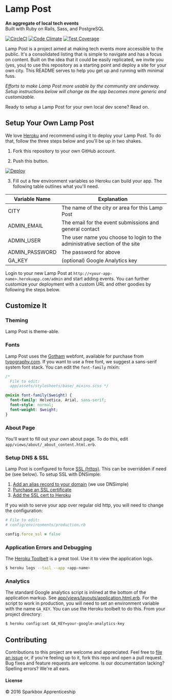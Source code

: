 # Lamp Post
**An aggregate of local tech events**  
Built with Ruby on Rails, Sass, and PostgreSQL

[![CircleCI](https://circleci.com/gh/sparkbox/lamppost.svg?style=svg)](https://circleci.com/gh/sparkbox/lamppost) [![Code Climate](https://codeclimate.com/github/sparkbox/local-events-project/badges/gpa.svg)](https://codeclimate.com/github/sparkbox/local-events-project) [![Test Coverage](https://codeclimate.com/github/sparkbox/local-events-project/badges/coverage.svg)](https://codeclimate.com/github/sparkbox/local-events-project/coverage)

Lamp Post is a project aimed at making tech events more accessible to the public. It's a consolidated listing that is simple to navigate and has a focus on content. Built on the idea that it could be easily replicated, we invite you (yes, you) to use this repository as a starting point and deploy a site for your own city. This README serves to help you get up and running with minimal fuss.

*Efforts to make Lamp Post more usable by the community are underway. Setup instructions below will change as the app becomes more generic and customizable.*

Ready to setup a Lamp Post for your own local dev scene? Read on.

## Setup Your Own Lamp Post
We love [Heroku](https://www.heroku.com/) and recommend using it to deploy your Lamp Post. To do that, follow the three steps below and you'll be up in two shakes.

1. Fork this repository to your own GitHub account.

2. Push this button.

  [![Deploy](https://www.herokucdn.com/deploy/button.svg)](https://heroku.com/deploy)

3. Fill out a few environment variables so Heroku can build your app. The following table outlines what you'll need.

| Variable Name  | Explanation |
| -------------  | ----------- |
| CITY | The name of the city or area for this Lamp Post |
| ADMIN_EMAIL | The email for the event submissions and general contact  |
| ADMIN_USER | The user name you choose to login to the administrative section of the site  |
| ADMIN_PASSWORD | The password for above |
| GA_KEY | (optional) Google Analytics key |

Login to your new Lamp Post at `http://<your-app-name>.herokuapp.com/admin` and start adding events. You can further customize your deployment with a custom URL and other goodies by following the steps below.

## Customize It
### Theming
Lamp Post is theme-able.

### Fonts
Lamp Post uses the [Gotham](http://www.typography.com/fonts/gotham/webfonts/) webfont, available for purchase from [typography.com](http://www.typography.com/). If you want to use a free font, we suggest a sans-serif system font stack. You can edit the `font-family` mixin:
```scss
/*
  File to edit:
  app/assets/stylesheets/base/_mixins.scss */

@mixin font-family($weight) {
  font-family: Helvetica, Arial, sans-serif;
  font-style: normal;
  font-weight: $weight;
}
```

### About Page
You'll want to fill out your own about page. To do this, edit `app/views/about/_about_content.html.erb`.

### Setup DNS & SSL
Lamp Post is configured to force [SSL (https)](https://support.google.com/webmasters/answer/6073543?hl=en). This can be overridden if need be (see below). To setup SSL with DNSimple:

1. [Add an alias record to your domain](https://support.dnsimple.com/articles/domain-apex-heroku/#point-using-alias) (we use DNSimple)
2. [Purchase an SSL certificate](https://dnsimple.com/ssl-certificates)
3. [Add the SSL cert to Heroku](https://devcenter.heroku.com/articles/ssl-endpoint#setting-up-ssl-on-heroku)

If you wish to serve your app over regular old http, you will need to change the configuration:
```ruby
# File to edit:
# config/environments/production.rb

config.force_ssl = false
```

### Application Errors and Debugging
The [Heroku Toolbelt](https://toolbelt.heroku.com/) is a great tool. Use it to view the application logs.
```bash
$ heroku logs --tail --app <app-name>
```
### Analytics
The standard Google analytics script is inlined at the bottom of the application markup. See [app/views/layouts/application.html.erb](https://github.com/sparkbox/lamppost/blob/master/app/views/layouts/application.html.erb). For the script to work in production, you will need to set an environment variable with the name `GA_KEY`. You can use the Heroku toolbelt to do this. From your project directory:
```bash
$ heroku config:set GA_KEY=your-google-analytics-key
```

## Contributing
Contributions to this project are welcome and appreciated. Feel free to [file an issue](https://github.com/sparkbox/lamppost/issues) or, if you're feeling up to it, fork this repo and open a pull request. Bug fixes and feature requests are welcome. Is our documentation lacking? Spelling errors? We're all ears.

#### License
&copy; 2016 Sparkbox Apprenticeship
